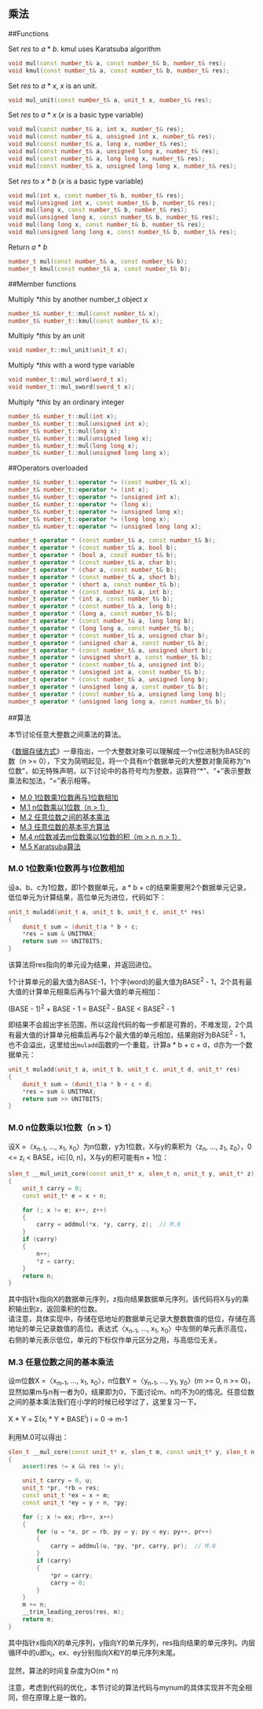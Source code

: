 乘法
-------------

##Functions

Set _res_ to _a_ \* _b_. kmul uses Karatsuba algorithm
```C++
void mul(const number_t& a, const number_t& b, number_t& res);
void kmul(const number_t& a, const number_t& b, number_t& res);
```

Set _res_ to _a_ \* _x_, _x_ is an unit.
```C++
void mul_unit(const number_t& a, unit_t x, number_t& res);
```

Set _res_ to _a_ \* _x_ (_x_ is a basic type variable)
```C++
void mul(const number_t& a, int x, number_t& res);
void mul(const number_t& a, unsigned int x, number_t& res);
void mul(const number_t& a, long x, number_t& res);
void mul(const number_t& a, unsigned long x, number_t& res);
void mul(const number_t& a, long long x, number_t& res);
void mul(const number_t& a, unsigned long long x, number_t& res);
```

Set _res_ to _x_ \* _b_ (_x_ is a basic type variable)
```C++
void mul(int x, const number_t& b, number_t& res);
void mul(unsigned int x, const number_t& b, number_t& res);
void mul(long x, const number_t& b, number_t& res);
void mul(unsigned long x, const number_t& b, number_t& res);
void mul(long long x, const number_t& b, number_t& res);
void mul(unsigned long long x, const number_t& b, number_t& res);
```

Return _a_ \* _b_
```C++
number_t mul(const number_t& a, const number_t& b);
number_t kmul(const number_t& a, const number_t& b);
```

##Member functions

Multiply _*this_ by another number_t object _x_
```C++
number_t& number_t::mul(const number_t& x);
number_t& number_t::kmul(const number_t& x);
```
Multiply _*this_ by an unit
```C++
void number_t::mul_unit(unit_t x);
```
Multiply _*this_ with a word type variable
```C++
void number_t::mul_word(word_t x);
void number_t::mul_sword(sword_t x);
```
Multiply _*this_ by an ordinary integer
```C++
number_t& number_t::mul(int x);
number_t& number_t::mul(unsigned int x);
number_t& number_t::mul(long x);
number_t& number_t::mul(unsigned long x);
number_t& number_t::mul(long long x);
number_t& number_t::mul(unsigned long long x);
```

##Operators overloaded
```C++
number_t& number_t::operator *= (const number_t& x);
number_t& number_t::operator *= (int x);
number_t& number_t::operator *= (unsigned int x);
number_t& number_t::operator *= (long x);
number_t& number_t::operator *= (unsigned long x);
number_t& number_t::operator *= (long long x);
number_t& number_t::operator *= (unsigned long long x);

number_t operator * (const number_t& a, const number_t& b);
number_t operator * (const number_t& a, bool b);
number_t operator * (bool a, const number_t& b);
number_t operator * (const number_t& a, char b);
number_t operator * (char a, const number_t& b);
number_t operator * (const number_t& a, short b);
number_t operator * (short a, const number_t& b);
number_t operator * (const number_t& a, int b);
number_t operator * (int a, const number_t& b);
number_t operator * (const number_t& a, long b);
number_t operator * (long a, const number_t& b);
number_t operator * (const number_t& a, long long b);
number_t operator * (long long a, const number_t& b);
number_t operator * (const number_t& a, unsigned char b);
number_t operator * (unsigned char a, const number_t& b);
number_t operator * (const number_t& a, unsigned short b);
number_t operator * (unsigned short a, const number_t& b);
number_t operator * (const number_t& a, unsigned int b);
number_t operator * (unsigned int a, const number_t& b);
number_t operator * (const number_t& a, unsigned long b);
number_t operator * (unsigned long a, const number_t& b);
number_t operator * (const number_t& a, unsigned long long b);
number_t operator * (unsigned long long a, const number_t& b);
```

##算法

本节讨论任意大整数之间乘法的算法。

《[数据存储方式](https://github.com/brotherbeer/mydocument/blob/master/mynum/Storage-ch.md)》一章指出，一个大整数对象可以理解成一个n位进制为BASE的数（n >= 0），下文为简明起见，将一个具有n个数据单元的大整数对象简称为“n位数”，如无特殊声明，以下讨论中的各符号均为整数，运算符“*”、“+”表示整数乘法和加法，“=”表示相等。

 * [M.0 1位数乘1位数再与1位数相加](#M0)
 * [M.1 n位数乘以1位数（n > 1）](#M1)
 * [M.2 任意位数之间的基本乘法](#M2)
 * [M.3 任意位数的基本平方算法](#M3)
 * [M.4 n位数减去m位数乘以1位数的积（m > n, n > 1）](#M4)
 * [M.5 Karatsuba算法](#M5)

<h3 id="M0">M.0 1位数乘1位数再与1位数相加</h3>

设a、b、c为1位数，即1个数据单元，a * b + c的结果需要用2个数据单元记录，低位单元为计算结果，高位单元为进位，代码如下：
```C++
unit_t muladd(unit_t a, unit_t b, unit_t c, unit_t* res)
{
    dunit_t sum = (dunit_t)a * b + c;
    *res = sum & UNITMAX;
    return sum >> UNITBITS;
}
```
该算法将res指向的单元设为结果，并返回进位。

1个计算单元的最大值为BASE-1，1个字(word)的最大值为BASE<sup>2</sup> - 1，2个具有最大值的计算单元相乘后再与1个最大值的单元相加：  

(BASE - 1)<sup>2</sup> + BASE - 1 = BASE<sup>2</sup> - BASE < BASE<sup>2</sup> - 1

即结果不会超出字长范围，所以这段代码的每一步都是可靠的，不难发现，2个具有最大值的计算单元相乘后再与2个最大值的单元相加，结果刚好为BASE<sup>2</sup> - 1，也不会溢出，这里给出`muladd`函数的一个重载，计算a * b + c + d，d亦为一个数据单元：
```C++
unit_t muladd(unit_t a, unit_t b, unit_t c, unit_t d, unit_t* res)
{
    dunit_t sum = (dunit_t)a * b + c + d;
    *res = sum & UNITMAX;
    return sum >> UNITBITS;
}
```

<h3 id="M1">M.0 n位数乘以1位数（n > 1）</h3>

设X =〈x<sub>n-1</sub>, ..., x<sub>1</sub>, x<sub>0</sub>〉为n位数，y为1位数，X与y的乘积为〈z<sub>n</sub>, ..., z<sub>1</sub>, z<sub>0</sub>〉，0 <= z<sub>i</sub> < BASE，i∈[0, n]，X与y的积可能有n + 1位：  
```C++
slen_t __mul_unit_core(const unit_t* x, slen_t n, unit_t y, unit_t* z)
{
    unit_t carry = 0;
    const unit_t* e = x + n;

    for (; x != e; x++, z++)
    {
        carry = addmul(*x, *y, carry, z);  // M.0
    }
	if (carry)
	{
		n++;
		*z = carry;
	}
	return n;
}
```
其中指针x指向X的数据单元序列，z指向结果数据单元序列，该代码将X与y的乘积输出到z，返回乘积的位数。  
请注意，具体实现中，存储在低地址的数据单元记录大整数数值的低位，存储在高地址的单元记录数值的高位。表达式〈x<sub>n-1</sub>, ..., x<sub>1</sub>, x<sub>0</sub>〉中左侧的单元表示高位，右侧的单元表示低位，单元的下标仅作单元区分之用，与高低位无关。

<h3 id="M3">M.3 任意位数之间的基本乘法</h3>

设m位数X =〈x<sub>m-1</sub>, ..., x<sub>1</sub>, x<sub>0</sub>〉，n位数Y =〈y<sub>n-1</sub>, ..., y<sub>1</sub>, y<sub>0</sub>〉(m >= 0, n >= 0)，显然如果m与n有一者为0，结果即为0，下面讨论m、n均不为0的情况。任意位数之间的基本乘法我们在小学的时候已经学过了，这里复习一下。

X * Y = Σ(x<sub>i</sub> * Y * BASE<sup>i</sup>) i = 0 → m-1

利用M.0可以得出：
```C++
slen_t __mul_core(const unit_t* x, slen_t m, const unit_t* y, slen_t n, unit_t* res)  // not inplace
{
    assert(res != x && res != y);

    unit_t carry = 0, u;
    unit_t *pr, *rb = res;
    const unit_t *ex = x + m;
    const unit_t *ey = y + n, *py;

    for (; x != ex; rb++, x++)
    {
        for (u = *x, pr = rb, py = y; py < ey; py++, pr++)
        {
			carry = addmul(u, *py, *pr, carry, pr);  // M.0
        }
        if (carry)
        {
            *pr = carry;
            carry = 0;
        }
    }
    m += n;
    __trim_leading_zeros(res, m);
    return m;
}
```
其中指针x指向X的单元序列，y指向Y的单元序列，res指向结果的单元序列。内层循环中的u即x<sub>i</sub>，ex、ey分别指向X和Y的单元序列末尾。

显然，算法的时间复杂度为O(m * n)

注意，考虑到代码的优化，本节讨论的算法代码与mynum的具体实现并不完全相同，但在原理上是一致的。

